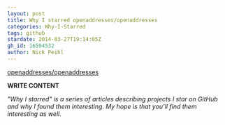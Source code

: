 ```yaml
---
layout: post
title: Why I starred openaddresses/openaddresses
categories: Why-I-Starred
tags: github
stardate: 2014-03-27T19:14:05Z
gh_id: 16594532
author: Nick Peihl
---
```


[openaddresses/openaddresses](star.repo.html_url)

**WRITE CONTENT**

*"Why I starred" is a series of articles describing projects I star on GitHub and why I found them interesting. My hope is that you'll find them interesting as well.*

